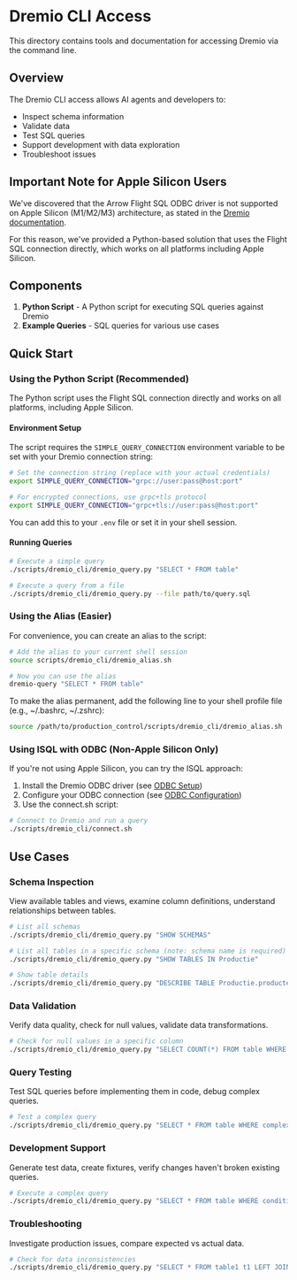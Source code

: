 # Dremio CLI Access

This directory contains tools and documentation for accessing Dremio via the command line.

## Overview

The Dremio CLI access allows AI agents and developers to:

- Inspect schema information
- Validate data
- Test SQL queries
- Support development with data exploration
- Troubleshoot issues

## Important Note for Apple Silicon Users

We've discovered that the Arrow Flight SQL ODBC driver is not supported on Apple Silicon (M1/M2/M3) architecture, as stated in the [Dremio documentation](https://docs.dremio.com/software/drivers/odbc-driver/).

For this reason, we've provided a Python-based solution that uses the Flight SQL connection directly, which works on all platforms including Apple Silicon.

## Components

1. **Python Script** - A Python script for executing SQL queries against Dremio
2. **Example Queries** - SQL queries for various use cases

## Quick Start

### Using the Python Script (Recommended)

The Python script uses the Flight SQL connection directly and works on all platforms, including Apple Silicon.

#### Environment Setup

The script requires the `SIMPLE_QUERY_CONNECTION` environment variable to be set with your Dremio connection string:

```bash
# Set the connection string (replace with your actual credentials)
export SIMPLE_QUERY_CONNECTION="grpc://user:pass@host:port"

# For encrypted connections, use grpc+tls protocol
export SIMPLE_QUERY_CONNECTION="grpc+tls://user:pass@host:port"
```

You can add this to your `.env` file or set it in your shell session.

#### Running Queries

```bash
# Execute a simple query
./scripts/dremio_cli/dremio_query.py "SELECT * FROM table"

# Execute a query from a file
./scripts/dremio_cli/dremio_query.py --file path/to/query.sql
```

### Using the Alias (Easier)

For convenience, you can create an alias to the script:

```bash
# Add the alias to your current shell session
source scripts/dremio_cli/dremio_alias.sh

# Now you can use the alias
dremio-query "SELECT * FROM table"
```

To make the alias permanent, add the following line to your shell profile file (e.g., ~/.bashrc, ~/.zshrc):

```bash
source /path/to/production_control/scripts/dremio_cli/dremio_alias.sh
```

### Using ISQL with ODBC (Non-Apple Silicon Only)

If you're not using Apple Silicon, you can try the ISQL approach:

1. Install the Dremio ODBC driver (see [ODBC Setup](./odbc_setup/install.md))
1. Configure your ODBC connection (see [ODBC Configuration](./odbc_setup/configuration.md))
1. Use the connect.sh script:

```bash
# Connect to Dremio and run a query
./scripts/dremio_cli/connect.sh
```

## Use Cases

### Schema Inspection

View available tables and views, examine column definitions, understand relationships between tables.

```bash
# List all schemas
./scripts/dremio_cli/dremio_query.py "SHOW SCHEMAS"

# List all tables in a specific schema (note: schema name is required)
./scripts/dremio_cli/dremio_query.py "SHOW TABLES IN Productie"

# Show table details
./scripts/dremio_cli/dremio_query.py "DESCRIBE TABLE Productie.producten"
```

### Data Validation

Verify data quality, check for null values, validate data transformations.

```bash
# Check for null values in a specific column
./scripts/dremio_cli/dremio_query.py "SELECT COUNT(*) FROM table WHERE column IS NULL"
```

### Query Testing

Test SQL queries before implementing them in code, debug complex queries.

```bash
# Test a complex query
./scripts/dremio_cli/dremio_query.py "SELECT * FROM table WHERE complex_condition"
```

### Development Support

Generate test data, create fixtures, verify changes haven't broken existing queries.

```bash
# Execute a complex query
./scripts/dremio_cli/dremio_query.py "SELECT * FROM table WHERE condition"
```

### Troubleshooting

Investigate production issues, compare expected vs actual data.

```bash
# Check for data inconsistencies
./scripts/dremio_cli/dremio_query.py "SELECT * FROM table1 t1 LEFT JOIN table2 t2 ON t1.id = t2.id WHERE t2.id IS NULL"
```
